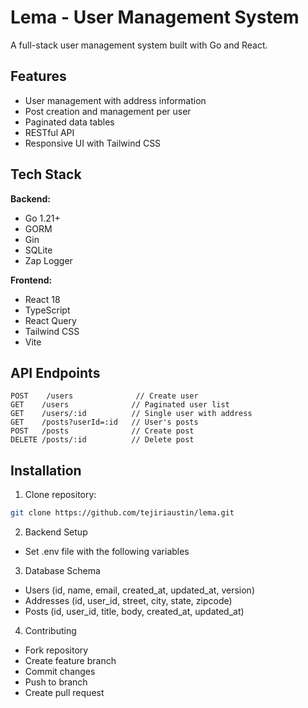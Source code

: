 # Lema - User Management System

A full-stack user management system built with Go and React.

## Features

- User management with address information
- Post creation and management per user 
- Paginated data tables
- RESTful API
- Responsive UI with Tailwind CSS

## Tech Stack

**Backend:**
- Go 1.21+
- GORM
- Gin
- SQLite
- Zap Logger

**Frontend:**
- React 18
- TypeScript
- React Query
- Tailwind CSS
- Vite

## API Endpoints
```
POST    /users              // Create user
GET    /users              // Paginated user list
GET    /users/:id          // Single user with address
GET    /posts?userId=:id   // User's posts
POST   /posts              // Create post
DELETE /posts/:id          // Delete post
```

## Installation

1. Clone repository:
```bash
git clone https://github.com/tejiriaustin/lema.git
```

2. Backend Setup
 - Set .env file with the following variables


3. Database Schema

- Users (id, name, email, created_at, updated_at, version)
- Addresses (id, user_id, street, city, state, zipcode)
- Posts (id, user_id, title, body, created_at, updated_at)

4. Contributing

- Fork repository
- Create feature branch
- Commit changes
- Push to branch
- Create pull request
